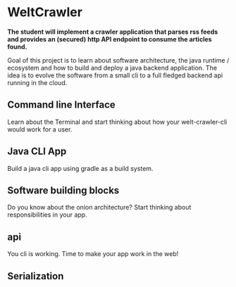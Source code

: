 WeltCrawler
===========

__The student will implement a crawler application that parses rss feeds and provides an (secured) http API endpoint to consume the articles found.__

Goal of this project is to learn about software architecture, the java runtime / ecosystem and how to build and deploy a java backend application. The idea is to evolve the software from a small cli to a full fledged backend api running in the cloud.


Command line Interface
----------------------

Learn about the Terminal and start thinking about how your welt-crawler-cli would work for a user.

Java CLI App
--------

Build a java cli app using gradle as a build system. 


Software building blocks
------------------------

Do you know about the onion architecture? Start thinking about responsibilities in your app. 

api
---

You cli is working. Time to make your app work in the web!

Serialization
-------------

